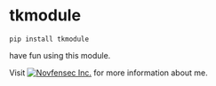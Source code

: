# tkmodule
<pre><code>pip install tkmodule</code></pre>

have fun using this module.

Visit [![Novfensec Inc.](https://avatars.githubusercontent.com/u/87070473)](https://novfensec.vercel.app/) for more information about me.
